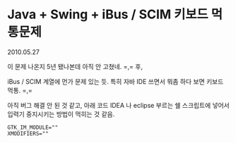 # Java + Swing + iBus / SCIM 키보드 먹통문제

2010.05.27

이 문제 나온지 5년 됐나본데 아직 안 고쳤네. =,=
후,

iBus / SCIM 계열에 먼가 문제 있는 듯.
특히 자바 IDE 쓰면서 뭐좀 하다 보면 키보드 먹통. =,=

아직 버그 해결 안 된 것 같고,
아래 코드 IDEA 나 eclipse 부르는 쉘 스크립트에 넣어서  입력기 중지시키는 방법이 먹히는 것 같음.

	GTK_IM_MODULE=""
	XMODIFIERS=""